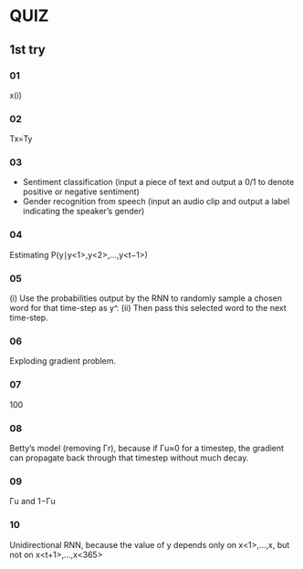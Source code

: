 # QUIZ

## 1st try

### 01

x(i)<j>

### 02

Tx=Ty

### 03

- Sentiment classification (input a piece of text and output a 0/1 to denote positive or negative sentiment)
- Gender recognition from speech (input an audio clip and output a label indicating the speaker’s gender)

### 04

Estimating P(y<t>∣y<1>,y<2>,…,y<t−1>)

### 05 

(i) Use the probabilities output by the RNN to randomly sample a chosen word for that time-step as y^<t>. (ii) Then pass this selected word to the next time-step.

### 06

Exploding gradient problem.

### 07

100

### 08

Betty’s model (removing Γr), because if Γu≈0 for a timestep, the gradient can propagate back through that timestep without much decay.

### 09

Γu and 1−Γu

### 10

Unidirectional RNN, because the value of y<t> depends only on x<1>,…,x<t>, but not on x<t+1>,…,x<365>
